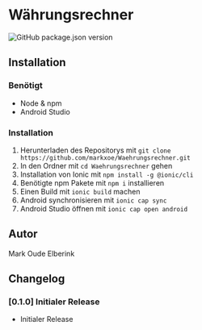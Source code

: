 # Währungsrechner

![GitHub package.json version](https://img.shields.io/github/package-json/v/markxoe/Waehrungsrechner?style=flat-square)

## Installation

### Benötigt

- Node & npm
- Android Studio

### Installation

1. Herunterladen des Repositorys mit `git clone https://github.com/markxoe/Waehrungsrechner.git`
2. In den Ordner mit `cd Waehrungsrechner` gehen
3. Installation von Ionic mit `npm install -g @ionic/cli`
4. Benötigte npm Pakete mit `npm i` installieren
5. Einen Build mit `ionic build` machen
6. Android synchronisieren mit `ionic cap sync`
7. Android Studio öffnen mit `ionic cap open android`

## Autor

Mark Oude Elberink

## Changelog

### [0.1.0] Initialer Release

- Initialer Release
